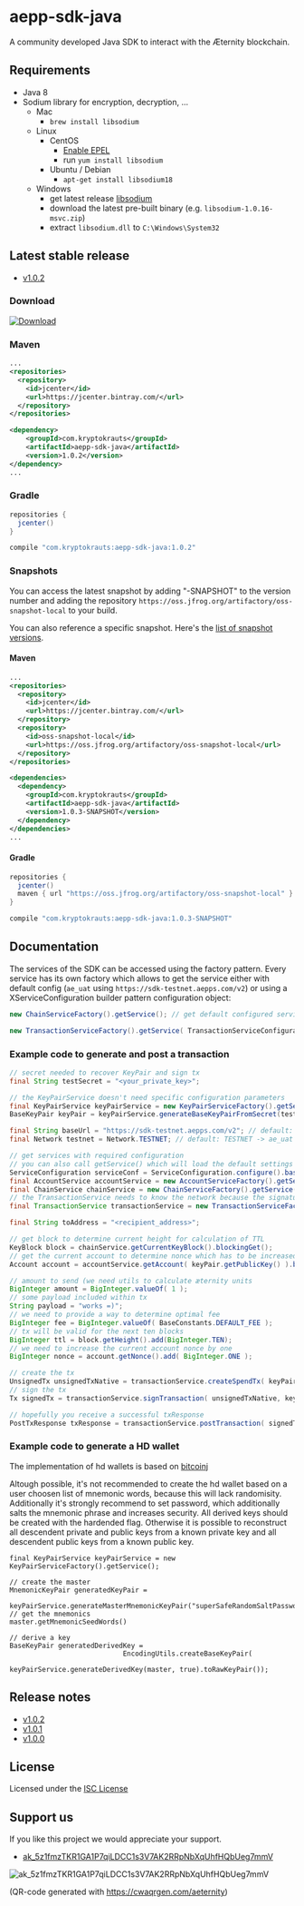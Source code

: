 # aepp-sdk-java
A community developed Java SDK to interact with the Æternity blockchain.

## Requirements

- Java 8
- Sodium library for encryption, decryption, ...
    - Mac
        - `brew install libsodium`
    - Linux
        - CentOS
            - [Enable EPEL](https://fedoraproject.org/wiki/EPEL)
            - run `yum install libsodium`
        - Ubuntu / Debian
            - `apt-get install libsodium18`
    - Windows
        - get latest release [libsodium](https://download.libsodium.org/libsodium/releases/)
        - download the latest pre-built binary (e.g. `libsodium-1.0.16-msvc.zip`)
        - extract `libsodium.dll` to `C:\Windows\System32`

## Latest stable release

- [v1.0.2](https://github.com/kryptokrauts/aepp-sdk-java/releases/tag/v1.0.2)

### Download

 [ ![Download](https://api.bintray.com/packages/kryptokrauts/maven/aepp-sdk-java/images/download.svg) ](https://bintray.com/kryptokrauts/maven/aepp-sdk-java/_latestVersion)

### Maven

```xml
...
<repositories>
  <repository>
    <id>jcenter</id>
    <url>https://jcenter.bintray.com/</url>
  </repository>
</repositories>

<dependency>
    <groupId>com.kryptokrauts</groupId>
    <artifactId>aepp-sdk-java</artifactId>
    <version>1.0.2</version>
</dependency>
...
```

### Gradle

```groovy
repositories {
  jcenter()
}

compile "com.kryptokrauts:aepp-sdk-java:1.0.2"
```

### Snapshots

You can access the latest snapshot by adding "-SNAPSHOT" to the version number and
adding the repository `https://oss.jfrog.org/artifactory/oss-snapshot-local`
to your build.

You can also reference a specific snapshot.
Here's the [list of snapshot versions](https://oss.jfrog.org/webapp/#/artifacts/browse/tree/General/oss-snapshot-local/com/kryptokrauts/aepp-sdk-java).

#### Maven
```xml
...
<repositories>
  <repository>
    <id>jcenter</id>
    <url>https://jcenter.bintray.com/</url>
  </repository>
  <repository>
    <id>oss-snapshot-local</id>
    <url>https://oss.jfrog.org/artifactory/oss-snapshot-local</url>
  </repository>
</repositories>

<dependencies>
  <dependency>
    <groupId>com.kryptokrauts</groupId>
    <artifactId>aepp-sdk-java</artifactId>
    <version>1.0.3-SNAPSHOT</version>
  </dependency>
</dependencies>
...
```

#### Gradle
```groovy
repositories {
  jcenter()
  maven { url "https://oss.jfrog.org/artifactory/oss-snapshot-local" }
}

compile "com.kryptokrauts:aepp-sdk-java:1.0.3-SNAPSHOT"
```

## Documentation

The services of the SDK can be accessed using the factory pattern. Every service has its own factory which allows to get the service either with default config (`ae_uat` using `https://sdk-testnet.aepps.com/v2`) or using a XServiceConfiguration builder pattern configuration object:

```java
new ChainServiceFactory().getService(); // get default configured service

new TransactionServiceFactory().getService( TransactionServiceConfiguration.configure().baseUrl( "http://localhost/v2").compile() ); //set the baseUrl to localhost
```

### Example code to generate and post a transaction
```java
// secret needed to recover KeyPair and sign tx
final String testSecret = "<your_private_key>";

// the KeyPairService doesn't need specific configuration parameters
final KeyPairService keyPairService = new KeyPairServiceFactory().getService();
BaseKeyPair keyPair = keyPairService.generateBaseKeyPairFromSecret(testSecret);

final String baseUrl = "https://sdk-testnet.aepps.com/v2"; // default: https://sdk-testnet.aepps.com/v2
final Network testnet = Network.TESTNET; // default: TESTNET -> ae_uat

// get services with required configuration
// you can also call getService() which will load the default settings (see above)
ServiceConfiguration serviceConf = ServiceConfiguration.configure().baseUrl(baseUrl).compile();
final AccountService accountService = new AccountServiceFactory().getService(serviceConf);
final ChainService chainService = new ChainServiceFactory().getService(serviceConf);
// the TransactionService needs to know the network because the signature of tx is handled differently
final TransactionService transactionService = new TransactionServiceFactory().getService(TransactionServiceConfiguration.configure().baseUrl(baseUrl).network(testnet).compile());

final String toAddress = "<recipient_address>";

// get block to determine current height for calculation of TTL
KeyBlock block = chainService.getCurrentKeyBlock().blockingGet();
// get the current account to determine nonce which has to be increased
Account account = accountService.getAccount( keyPair.getPublicKey() ).blockingGet();

// amount to send (we need utils to calculate æternity units
BigInteger amount = BigInteger.valueOf( 1 );
// some payload included within tx
String payload = "works =)";
// we need to provide a way to determine optimal fee
BigInteger fee = BigInteger.valueOf( BaseConstants.DEFAULT_FEE );
// tx will be valid for the next ten blocks
BigInteger ttl = block.getHeight().add(BigInteger.TEN);
// we need to increase the current account nonce by one
BigInteger nonce = account.getNonce().add( BigInteger.ONE );

// create the tx
UnsignedTx unsignedTxNative = transactionService.createSpendTx( keyPair.getPublicKey(), toAddress, amount, payload, fee, ttl, nonce ).blockingGet();
// sign the tx
Tx signedTx = transactionService.signTransaction( unsignedTxNative, keyPair.getPrivateKey() );

// hopefully you receive a successful txResponse
PostTxResponse txResponse = transactionService.postTransaction( signedTx ).blockingGet();
```
### Example code to generate a HD wallet
The implementation of hd wallets is based on [bitcoinj](https://github.com/bitcoinj/bitcoinj)

Altough possible, it's not recommended to create the hd wallet based on a user choosen list of mnemonic words, because this will lack randomisity. Additionally it's strongly recommend to set password, which additionally salts the mnemonic phrase and increases security.
All derived keys should be created with the hardended flag. Otherwise it is possible to reconstruct all descendent private and public keys from a known private key and all descendent public keys from a known public key. 

```
final KeyPairService keyPairService = new KeyPairServiceFactory().getService();

// create the master
MnemonicKeyPair generatedKeyPair =
                    keyPairService.generateMasterMnemonicKeyPair("superSafeRandomSaltPassword");
// get the mnemonics
master.getMnemonicSeedWords()

// derive a key                    
BaseKeyPair generatedDerivedKey =
                            EncodingUtils.createBaseKeyPair(
                                keyPairService.generateDerivedKey(master, true).toRawKeyPair());
```

## Release notes

- [v1.0.2](docs/release-notes/RELEASE-NOTES-1.0.2.md)
- [v1.0.1](docs/release-notes/RELEASE-NOTES-1.0.1.md)
- [v1.0.0](docs/release-notes/RELEASE-NOTES-1.0.0.md)

## License

Licensed under the [ISC License](LICENSE)

## Support us

If you like this project we would appreciate your support.

- [ak_5z1fmzTKR1GA1P7qiLDCC1s3V7AK2RRpNbXqUhfHQbUeg7mmV](https://explorer.aepps.com/#/account/ak_5z1fmzTKR1GA1P7qiLDCC1s3V7AK2RRpNbXqUhfHQbUeg7mmV)

![ak_5z1fmzTKR1GA1P7qiLDCC1s3V7AK2RRpNbXqUhfHQbUeg7mmV](donations.png)

(QR-code generated with https://cwaqrgen.com/aeternity)